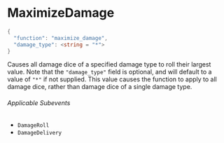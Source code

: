 # MaximizeDamage

```c#
{
  "function": "maximize_damage",
  "damage_type": <string = "*">
}
```

Causes all damage dice of a specified damage type to roll their largest value. Note that the `"damage_type"` field is optional, and will default to a value of `"*"` if not supplied. This value causes the function to apply to all damage dice, rather than damage dice of a single damage type.

###### Applicable Subevents
- `DamageRoll`
- `DamageDelivery`